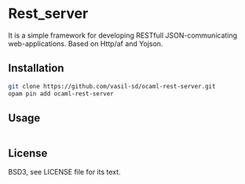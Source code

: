 # Rest_server

It is a simple framework for developing RESTfull JSON-communicating web-applications.
Based on Http/af and Yojson.

## Installation

```bash
git clone https://github.com/vasil-sd/ocaml-rest-server.git
opam pin add ocaml-rest-server
```

## Usage

```ocaml

```

## License

BSD3, see LICENSE file for its text.
